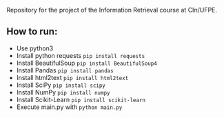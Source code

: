 Repository for the project of the Information Retrieval course at CIn/UFPE.

## How to run:
- Use python3
- Install python requests ``pip install requests``
- Install BeautifulSoup ``pip install BeautifulSoup4``
- Install Pandas ``pip install pandas``
- Install html2text ``pip install html2text``
- Install SciPy ``pip install scipy``
- Install NumPy ``pip install numpy``
- Install Scikit-Learn ``pip install scikit-learn``
- Execute main.py with ``python main.py``

